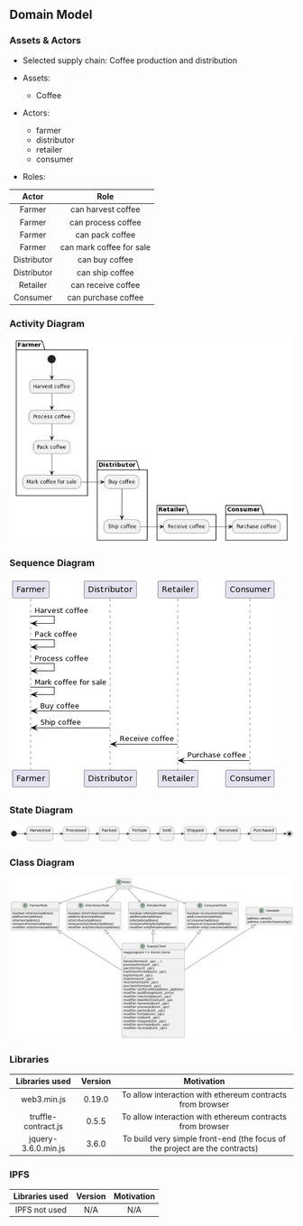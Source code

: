 ## Domain Model

### Assets & Actors

- Selected supply chain: Coffee production and distribution

- Assets:
  - Coffee

- Actors:
  - farmer
  - distributor
  - retailer
  - consumer

- Roles:

| Actor |              Role              |
|:---:|:------------------------------:|
|Farmer|       can harvest coffee       |
|Farmer|       can process coffee       |
|Farmer|        can pack coffee         |
|Farmer| can mark coffee for sale |
|Distributor|      can buy coffee      |
|Distributor|     can ship coffee      |
|Retailer|    can receive coffee    |
|Consumer|   can purchase coffee    |

### Activity Diagram

![activity_diagram](activity_diagram.png)

### Sequence Diagram

![sequence_diagram](sequence_diagram.png)

### State Diagram

![state_diagram](state_diagram.png)

### Class Diagram

![class_diagram](class_diagram.png)

### Libraries ️

| Libraries used | Version | Motivation |
|:---:|:---:|:---:|
|web3.min.js|0.19.0|To allow interaction with ethereum contracts from browser|
|truffle-contract.js|0.5.5|To allow interaction with ethereum contracts from browser|
|jquery-3.6.0.min.js|3.6.0|To build very simple front-end (the focus of the project are the contracts)|

### IPFS

| Libraries used | Version | Motivation |
|:---:|:---:|:---:|
|IPFS not used|N/A|N/A|
